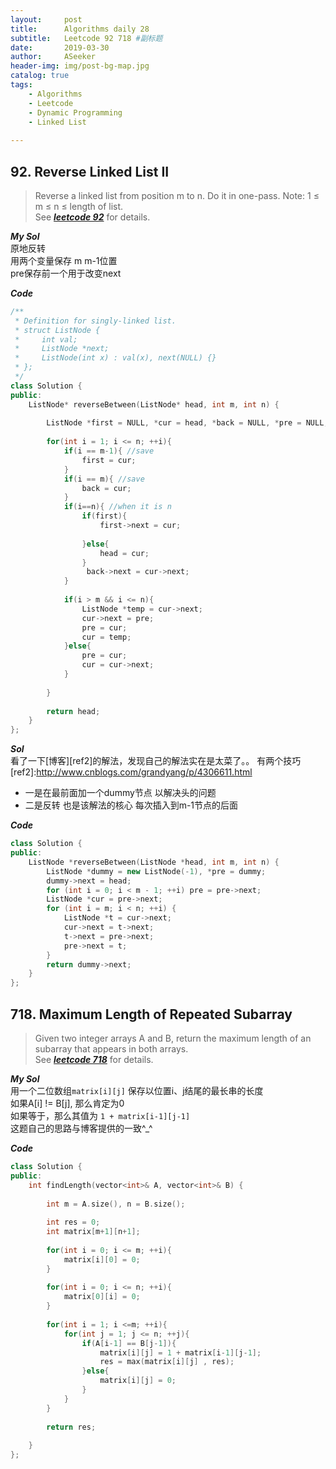 ```yaml
---
layout:     post
title:      Algorithms daily 28
subtitle:   Leetcode 92 718 #副标题
date:       2019-03-30
author:     ASeeker
header-img: img/post-bg-map.jpg
catalog: true
tags:
    - Algorithms
    - Leetcode
    - Dynamic Programming
    - Linked List
    
---
```



## 92. Reverse Linked List II

>Reverse a linked list from position m to n. Do it in one-pass.
Note: 1 ≤ m ≤ n ≤ length of list.  
>See [***leetcode 92***][ref1] for details. 

[ref1]:https://leetcode.com/problems/reverse-linked-list-ii/

***My Sol***  
原地反转  
用两个变量保存 m m-1位置  
pre保存前一个用于改变next 

***Code***

```cpp
/**
 * Definition for singly-linked list.
 * struct ListNode {
 *     int val;
 *     ListNode *next;
 *     ListNode(int x) : val(x), next(NULL) {}
 * };
 */
class Solution {
public:
    ListNode* reverseBetween(ListNode* head, int m, int n) {
        
        ListNode *first = NULL, *cur = head, *back = NULL, *pre = NULL;
        
        for(int i = 1; i <= n; ++i){
            if(i == m-1){ //save
                first = cur;
            }
            if(i == m){ //save
                back = cur;
            }
            if(i==n){ //when it is n
                if(first){
                    first->next = cur;
                   
                }else{
                    head = cur;
                }
                 back->next = cur->next;
            }
            
            if(i > m && i <= n){
                ListNode *temp = cur->next;
                cur->next = pre;
                pre = cur;
                cur = temp;
            }else{
                pre = cur;
                cur = cur->next;
            }
        
        }
        
        return head;
    }
};
```

***Sol***  
看了一下[博客][ref2]的解法，发现自己的解法实在是太菜了。。
有两个技巧
[ref2]:http://www.cnblogs.com/grandyang/p/4306611.html
  
* 一是在最前面加一个dummy节点 以解决头的问题
* 二是反转 也是该解法的核心 每次插入到m-1节点的后面

***Code***

```cpp
class Solution {
public:
    ListNode *reverseBetween(ListNode *head, int m, int n) {
        ListNode *dummy = new ListNode(-1), *pre = dummy;
        dummy->next = head;
        for (int i = 0; i < m - 1; ++i) pre = pre->next;
        ListNode *cur = pre->next;
        for (int i = m; i < n; ++i) {
            ListNode *t = cur->next;
            cur->next = t->next;
            t->next = pre->next;
            pre->next = t;
        }
        return dummy->next;
    }
};
```


## 718. Maximum Length of Repeated Subarray

>Given two integer arrays A and B, return the maximum length of an subarray that appears in both arrays.  
>See [***leetcode 718***][ref3] for details. 

[ref3]:https://leetcode.com/problems/maximum-length-of-repeated-subarray/

***My Sol***  
用一个二位数组`matrix[i][j]` 保存以位置i、j结尾的最长串的长度  
如果A[i] != B[j], 那么肯定为0  
如果等于，那么其值为 `1 + matrix[i-1][j-1]`   
这题自己的思路与博客提供的一致^_^

***Code***


```cpp
class Solution {
public:
    int findLength(vector<int>& A, vector<int>& B) {
        
        int m = A.size(), n = B.size();
        
        int res = 0;
        int matrix[m+1][n+1];
        
        for(int i = 0; i <= m; ++i){
            matrix[i][0] = 0;
        }
        
        for(int i = 0; i <= n; ++i){
            matrix[0][i] = 0;
        }
        
        for(int i = 1; i <=m; ++i){
            for(int j = 1; j <= n; ++j){
                if(A[i-1] == B[j-1]){
                    matrix[i][j] = 1 + matrix[i-1][j-1];
                    res = max(matrix[i][j] , res);
                }else{
                    matrix[i][j] = 0;
                }    
            }
        }
        
        return res;
        
    }
};
```
